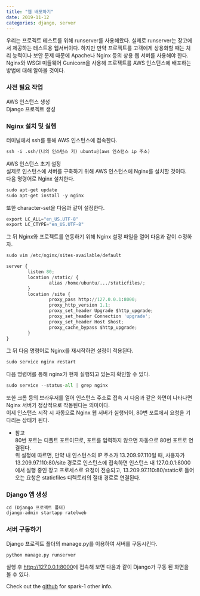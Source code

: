 ```yaml
---
title: "웹 배포하기"
date: 2019-11-12
categories: django, server
---
```


우리는 프로젝트 테스트를 위해 runserver를 사용해왔다. 실제로 runserver는 장고에서 제공하는 테스트용 웹서버이다. 하지만 만약 프로젝트를 고객에게 상용화할 때는 처리 능력이나 보안 문제 때문에 Apache나 Nginx 등의 상용 웹 서버를 사용해야 한다. Nginx와 WSGI 미들웨어 Gunicorn을 사용해 프로젝트를 AWS 인스턴스에 배포하는 방법에 대해 알아볼 것이다.


### 사전 필요 작업
AWS 인스턴스 생성 <br/>
Django 프로젝트 생성 <br/>


### Nginx 설치 및 실행
터미널에서 ssh를 통해 AWS 인스턴스에 접속한다. <br/>
```python
ssh -i .ssh/(나의 인스턴스 키) ubuntu@(aws 인스턴스 ip 주소)
```

AWS 인스턴스 초기 설정 <br/>
실제로 인스턴스에 서버를 구축하기 위해 AWS 인스턴스에 Nginx를 설치할 것이다. <br/>
다음 명령어로 Nginx 설치한다. <br/>
```python
sudo apt-get update
sudo apt-get install -y nginx
```
또한 character-set을 다음과 같이 설정한다. <br/>
```python
export LC_ALL="en_US.UTF-8"
export LC_CTYPE="en_US.UTF-8"
```
그 뒤 Nginx와 프로젝트를 연동하기 위해 Nginx 설정 파일을 열어 다음과 같이 수정하자. <br/>
```python
sudo vim /etc/nginx/sites-available/default
```
```python
server { 
        listen 80; 
        location /static/ { 
                alias /home/ubuntu/.../staticfiles/; 
        } 
        location /site { 
                proxy_pass http://127.0.0.1:8000; 
                proxy_http_version 1.1; 
                proxy_set_header Upgrade $http_upgrade;
                proxy_set_header Connection 'upgrade';
                proxy_set_header Host $host;
                proxy_cache_bypass $http_upgrade; 
        } 
}
```
그 뒤 다음 명령어로 Nginx를 재시작하면 설정이 적용된다.
```python
sudo service nginx restart
```
다음 명령어를 통해 nginx가 현재 실행되고 있는지 확인할 수 있다.
```python
sudo service --status-all | grep nginx
```
또한 크롬 등의 브라우저를 열어 인스턴스 주소로 접속 시 다음과 같은 화면이 나타나면 Nginx 서버가 정상적으로 작동된다는 의미이다. <br/>
이제 인스턴스 시작 시 자동으로 Nginx 웹 서버가 실행되어, 80번 포트에서 요청을 기다리는 상태가 된다. <br/>

* 참고 <br/>
80번 포트는 디폴트 포트이므로, 포트를 입력하지 않으면 자동으로 80번 포트로 연결된다. <br/>
위 설정에 따르면, 만약 내 인스턴스의 IP 주소가 13.209.97.110일 때, 사용자가 13.209.97.110:80/site 경로로 인스턴스에 접속하면 인스턴스 내 127.0.0.1:8000에서 실행 중인 장고 프로세스로 요청이 전송되고, 13.209.97.110:80/static로 들어오는 요청은 staticfiles 디렉토리의 절대 경로로 연결된다. 


### Django 앱 생성


```python
cd (Django 프로젝트 폴더)
django-admin startapp ratelweb
```


### 서버 구동하기

Django 프로젝트 폴더의 manage.py를 이용하여 서버를 구동시킨다.

```python
python manage.py runserver
```

실행 후 <http://127.0.0.1:8000>에 접속해 보면 다음과 같이 Django가 구동 된 화면을 볼 수 있다.


Check out the [github] for spark-1 other info. 

[github]:   https://github.com/spark-1
